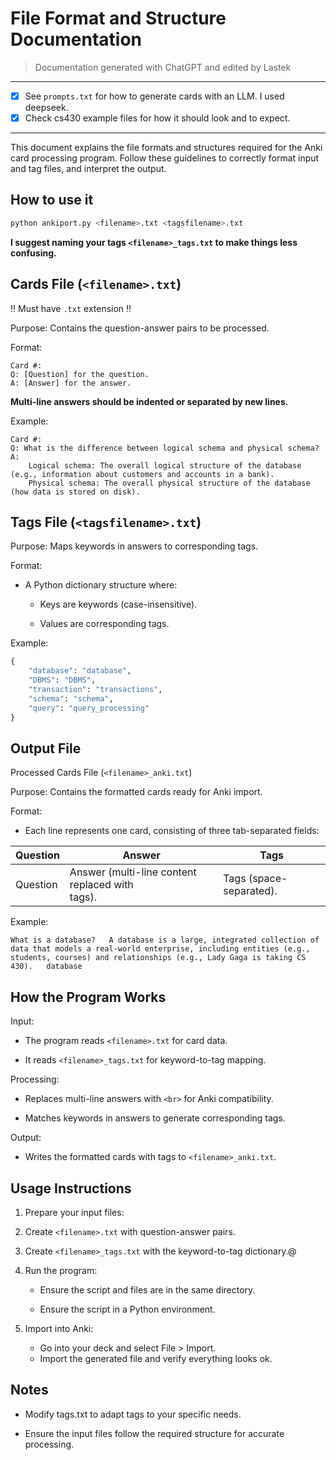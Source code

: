 # File Format and Structure Documentation

> Documentation generated with ChatGPT and edited by Lastek 

___
- [x] See `prompts.txt` for how to generate cards with an LLM. I used deepseek.
- [x] Check cs430 example files for how it should look and to expect.
___

This document explains the file formats and structures required for the Anki card processing program. Follow these guidelines to correctly format input and tag files, and interpret the output.

## How to use it
```bash
python ankiport.py <filename>.txt <tagsfilename>.txt
```

__I suggest naming your tags `<filename>_tags.txt` to make things less confusing.__

## Cards File (`<filename>.txt`)

‼️ Must have `.txt` extension ‼️

Purpose: Contains the question-answer pairs to be processed.

Format:
 ```
Card #:
Q: [Question] for the question.
A: [Answer] for the answer.
```

__Multi-line answers should be indented or separated by new lines.__

Example:  
```
Card #:
Q: What is the difference between logical schema and physical schema?  
A:
    Logical schema: The overall logical structure of the database (e.g., information about customers and accounts in a bank).  
    Physical schema: The overall physical structure of the database (how data is stored on disk).  
```
            
## Tags File (`<tagsfilename>.txt`)

Purpose: Maps keywords in answers to corresponding tags.

Format:

- A Python dictionary structure where:

    - Keys are keywords (case-insensitive).

    - Values are corresponding tags.

Example:
```python
{
    "database": "database",
    "DBMS": "DBMS",
    "transaction": "transactions",
    "schema": "schema",
    "query": "query_processing"
}
```

## Output File
Processed Cards File (`<filename>_anki.txt`)

Purpose: Contains the formatted cards ready for Anki import.

Format:

- Each line represents one card, consisting of three tab-separated fields:


| Question | Answer | Tags |
| ----------- | ----------- | ----------- | 
Question | Answer (multi-line content replaced with <br> tags). | Tags (space-separated). |

Example:
```
What is a database?   A database is a large, integrated collection of data that models a real-world enterprise, including entities (e.g., students, courses) and relationships (e.g., Lady Gaga is taking CS 430).   database
```

## How the Program Works

Input:

- The program reads `<filename>.txt` for card data.

- It reads `<filename>_tags.txt` for keyword-to-tag mapping.

Processing:

- Replaces multi-line answers with `<br>` for Anki compatibility.

- Matches keywords in answers to generate corresponding tags.

Output:

- Writes the formatted cards with tags to `<filename>_anki.txt`.

## Usage Instructions

1. Prepare your input files:

2. Create `<filename>.txt` with question-answer pairs.

3. Create `<filename>_tags.txt` with the keyword-to-tag dictionary.@

4. Run the program:

   - Ensure the script and files are in the same directory.

    - Ensure the script in a Python environment.

5. Import into Anki:

    - Go into your deck and select File > Import.
    - Import the generated file and verify everything looks ok.

## Notes

- Modify tags.txt to adapt tags to your specific needs.

- Ensure the input files follow the required structure for accurate processing.

